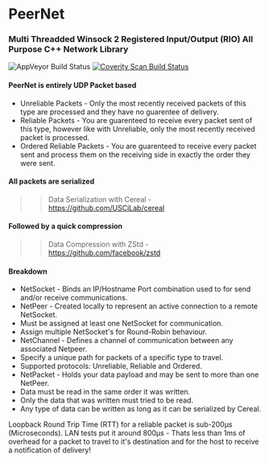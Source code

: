 # PeerNet

### Multi Threadded Winsock 2 Registered Input/Output (RIO) All Purpose C++ Network Library ###

<img alt="AppVeyor Build Status" src="https://ci.appveyor.com/api/projects/status/ni2ttyxpcoiubt7d/branch/master?svg=true"/> <a href="https://scan.coverity.com/projects/kklouzal-peernet">
  <img alt="Coverity Scan Build Status"
       src="https://scan.coverity.com/projects/10224/badge.svg"/>
</a>

#### PeerNet is entirely UDP Packet based ####
 * Unreliable Packets - Only the most recently received packets of this type are processed and they have no guarentee of delivery.
 * Reliable Packets - You are guarenteed to receive every packet sent of this type, however like with Unreliable, only the most recently received packet is processed.
 * Ordered Reliable Packets - You are guarenteed to receive every packet sent and process them on the receiving side in exactly the order they were sent.

#### All packets are serialized ####
>>Data Serialization with Cereal - https://github.com/USCiLab/cereal

#### Followed by a quick compression ####
>>Data Compression with ZStd - https://github.com/facebook/zstd

#### Breakdown ####
 * NetSocket - Binds an IP/Hostname Port combination used to for send and/or receive communications.
 * NetPeer - Created locally to represent an active connection to a remote NetSocket.
  * Must be assigned at least one NetSocket for communication.
  * Assign multiple NetSocket's for Round-Robin behaviour.
 * NetChannel - Defines a channel of communication between any associated Netpeer.
  * Specify a unique path for packets of a specific type to travel.
  * Supported protocols: Unreliable, Reliable and Ordered.
 * NetPacket - Holds your data payload and may be sent to more than one NetPeer.
  * Data must be read in the same order it was written.
  * Only the data that was written must tried to be read.
  * Any type of data can be written as long as it can be serialized by Cereal.

Loopback Round Trip Time (RTT) for a reliable packet is sub-200μs (Microseconds).
LAN tests put it around 800μs - Thats less than 1ms of overhead for a packet to travel to it's destination and for the host to receive a notification of delivery!
